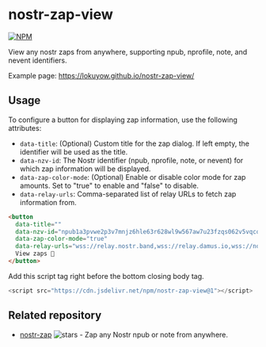 # nostr-zap-view
[![NPM](https://img.shields.io/npm/v/nostr-zap-view.svg)](https://www.npmjs.com/package/nostr-zap-view)

View any nostr zaps from anywhere, supporting npub, nprofile, note, and nevent identifiers.

Example page: https://lokuyow.github.io/nostr-zap-view/

## Usage

To configure a button for displaying zap information, use the following attributes:

- `data-title`: (Optional) Custom title for the zap dialog. If left empty, the identifier will be used as the title.
- `data-nzv-id`: The Nostr identifier (npub, nprofile, note, or nevent) for which zap information will be displayed.
- `data-zap-color-mode`: (Optional) Enable or disable color mode for zap amounts. Set to "true" to enable and "false" to disable.
- `data-relay-urls`: Comma-separated list of relay URLs to fetch zap information from.

```html
<button
  data-title=""
  data-nzv-id="npub1a3pvwe2p3v7mnjz6hle63r628wl9w567aw7u23fzqs062v5vqcqqu3sgh3"
  data-zap-color-mode="true"
  data-relay-urls="wss://relay.nostr.band,wss://relay.damus.io,wss://nos.lol,wss://nostr.bitcoiner.social,wss://relay.nostr.wirednet.jp,wss://yabu.me">
  View zaps 👀
</button>
```

Add this script tag right before the bottom closing body tag.
```js
<script src="https://cdn.jsdelivr.net/npm/nostr-zap-view@1"></script>
```

## Related repository
- [nostr-zap](https://github.com/SamSamskies/nostr-zap) ![stars](https://img.shields.io/github/stars/SamSamskies/nostr-zap.svg?style=social) - Zap any Nostr npub or note from anywhere.